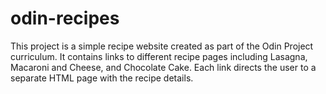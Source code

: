 # odin-recipes
This project is a simple recipe website created as part of the Odin Project curriculum. 
It contains links to different recipe pages including Lasagna, Macaroni and Cheese, and Chocolate Cake.
Each link directs the user to a separate HTML page with the recipe details.
